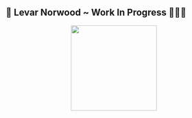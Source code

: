 ## 🐺 Levar Norwood ~ Work In Progress 👨🏾‍💻

<div id="header" align="center">
  <img src="https://media0.giphy.com/media/v1.Y2lkPTc5MGI3NjExMGZmbTlpeXBoNTFudjJ3Nmd2YThqcmk4NjZ2eml3M3F4ZGkzbnEyNSZlcD12MV9pbnRlcm5hbF9naWZfYnlfaWQmY3Q9Zw/vR1dPIYzQmkRzLZk2w/giphy.gif" width="200"/>
</div>

<!--
**Lev2025/Lev2025** is a ✨ _special_ ✨ repository because its `README.md` (this file) appears on your GitHub profile.

Here are some ideas to get you started:

- 🔭 I’m currently working on ...
- 🌱 I’m currently learning ...
- 👯 I’m looking to collaborate on ...
- 🤔 I’m looking for help with ...
- 💬 Ask me about ...
- 📫 How to reach me: ...
- 😄 Pronouns: ...
- ⚡ Fun fact: ...
-->
